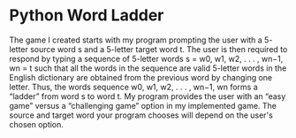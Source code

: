 # Python Word Ladder
The game I created starts with my program prompting the user with a 5-
letter source word s and a 5-letter target word t. The user is then required to respond by typing a sequence
of 5-letter words s = w0, w1, w2, . . . , wn−1, wn = t such that all the words in the sequence are valid
5-letter words in the English dictionary are obtained from the previous word by
changing one letter. Thus, the words sequence w0, w1, w2, . . . , wn−1, wn forms a “ladder” from word s to
word t. My program provides the user with an
“easy game” versus a “challenging game” option in my implemented game. The source and target word your program chooses
will depend on the user's chosen option.  

